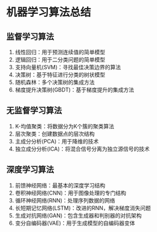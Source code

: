 # 机器学习算法总结

## 监督学习算法

1. 线性回归：用于预测连续值的简单模型
2. 逻辑回归：用于二分类问题的简单模型
3. 支持向量机(SVM)：寻找最佳决策边界的算法
4. 决策树：基于特征进行分类的树状模型
5. 随机森林：多个决策树的集成方法
6. 梯度提升决策树(GBDT)：基于梯度提升的集成方法

## 无监督学习算法

1. K-均值聚类：将数据分为K个簇的聚类算法
2. 层次聚类：创建数据点的层次结构
3. 主成分分析(PCA)：用于降维的技术
4. 独立成分分析(ICA)：将混合信号分离为独立源信号的技术

## 深度学习算法

1. 前馈神经网络：最基本的深度学习结构
2. 卷积神经网络(CNN)：用于图像处理的专门结构
3. 循环神经网络(RNN)：处理序列数据的网络
4. 长短期记忆网络(LSTM)：改进的RNN，解决梯度消失问题
5. 生成对抗网络(GAN)：包含生成器和判别器的对抗架构
6. 变分自编码器(VAE)：用于生成模型的自编码器变体
